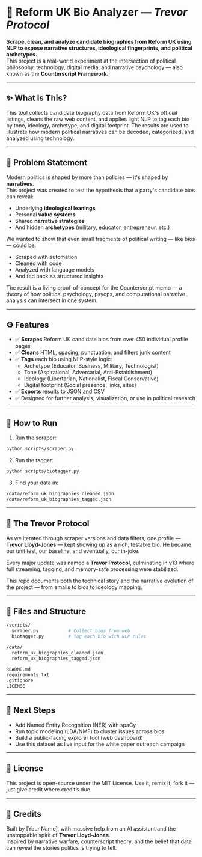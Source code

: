 # 🧠 Reform UK Bio Analyzer — *Trevor Protocol*

**Scrape, clean, and analyze candidate biographies from Reform UK using NLP to expose narrative structures, ideological fingerprints, and political archetypes.**  
This project is a real-world experiment at the intersection of political philosophy, technology, digital media, and narrative psychology — also known as the **Counterscript Framework**.

---

## ✨ What Is This?

This tool collects candidate biography data from Reform UK's official listings, cleans the raw web content, and applies light NLP to tag each bio by tone, ideology, archetype, and digital footprint. The results are used to illustrate how modern political narratives can be decoded, categorized, and analyzed using technology.

---

## 🎯 Problem Statement

Modern politics is shaped by more than policies — it's shaped by **narratives**.  
This project was created to test the hypothesis that a party's candidate bios can reveal:
- Underlying **ideological leanings**
- Personal **value systems**
- Shared **narrative strategies**
- And hidden **archetypes** (military, educator, entrepreneur, etc.)

We wanted to show that even small fragments of political writing — like bios — could be:
- Scraped with automation
- Cleaned with code
- Analyzed with language models
- And fed back as structured insights

The result is a living proof-of-concept for the Counterscript memo — a theory of how political psychology, psyops, and computational narrative analysis can intersect in one system.

---

## ⚙️ Features

- ✅ **Scrapes** Reform UK candidate bios from over 450 individual profile pages
- ✅ **Cleans** HTML, spacing, punctuation, and filters junk content
- ✅ **Tags** each bio using NLP-style logic:
  - Archetype (Educator, Business, Military, Technologist)
  - Tone (Aspirational, Adversarial, Anti-Establishment)
  - Ideology (Libertarian, Nationalist, Fiscal Conservative)
  - Digital footprint (Social presence, links, sites)
- ✅ **Exports** results to JSON and CSV
- ✅ Designed for further analysis, visualization, or use in political research

---

## 🧰 How to Run

1. Run the scraper:

```bash
python scripts/scraper.py
```

2. Run the tagger:

```bash
python scripts/biotagger.py
```

3. Find your data in:

```bash
/data/reform_uk_biographies_cleaned.json
/data/reform_uk_biographies_tagged.json
```

---

## 🧠 The Trevor Protocol

As we iterated through scraper versions and data filters, one profile — **Trevor Lloyd-Jones** — kept showing up as a rich, testable bio. He became our unit test, our baseline, and eventually, our in-joke.

Every major update was named a **Trevor Protocol**, culminating in v13 where full streaming, tagging, and memory-safe processing were stabilized.

This repo documents both the technical story and the narrative evolution of the project — from emails to bios to ideology mapping.

---

## 📁 Files and Structure

```bash
/scripts/
  scraper.py           # Collect bios from web
  biotagger.py         # Tag each bio with NLP rules

/data/
  reform_uk_biographies_cleaned.json
  reform_uk_biographies_tagged.json

README.md
requirements.txt
.gitignore
LICENSE
```

---

## 🧪 Next Steps

- Add Named Entity Recognition (NER) with spaCy
- Run topic modeling (LDA/NMF) to cluster issues across bios
- Build a public-facing explorer tool (web dashboard)
- Use this dataset as live input for the white paper outreach campaign

---

## 📜 License

This project is open-source under the MIT License. Use it, remix it, fork it — just give credit where credit’s due.

---

## 🙌 Credits

Built by [Your Name], with massive help from an AI assistant and the unstoppable spirit of **Trevor Lloyd-Jones**.  
Inspired by narrative warfare, counterscript theory, and the belief that data can reveal the stories politics is trying to tell.

